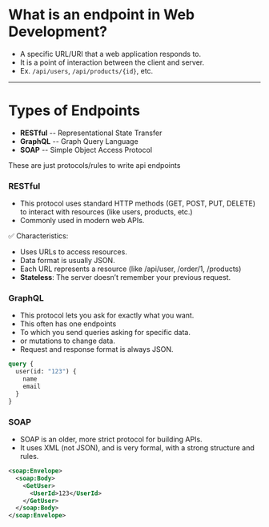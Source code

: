 # What is an endpoint in Web Development?

- A specific URL/URI that a web application responds to.
- It is a point of interaction between the client and server.
- Ex. `/api/users`, `/api/products/{id}`, etc.

---

# Types of Endpoints

- **RESTful**  -- Representational State Transfer
- **GraphQL**  -- Graph Query Language
- **SOAP**     -- Simple Object Access Protocol

These are just protocols/rules to write api endpoints

### RESTful

- This protocol uses standard HTTP methods (GET, POST, PUT, DELETE) to interact with resources (like users, products, etc.)
- Commonly used in modern web APIs.

✅ Characteristics:
- Uses URLs to access resources.
- Data format is usually JSON.
- Each URL represents a resource (like /api/user, /order/1, /products)
- **Stateless**: The server doesn’t remember your previous request.



### GraphQL

- This protocol lets you ask for exactly what you want.
- This often has one endpoints
- To which you send queries asking for specific data.
- or mutations to change data.
- Request and response format is always JSON.

```graphql
query {
  user(id: "123") {
    name
    email
  }
}
```

### SOAP

- SOAP is an older, more strict protocol for building APIs. 
- It uses XML (not JSON), and is very formal, with a strong structure and rules.

```xml
<soap:Envelope>
  <soap:Body>
    <GetUser>
      <UserId>123</UserId>
    </GetUser>
  </soap:Body>
</soap:Envelope>
```